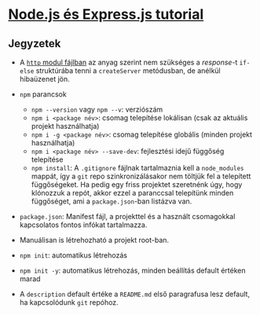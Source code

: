 # [Node.js és Express.js tutorial](https://www.youtube.com/watch?v=Oe421EPjeBE&ab_channel=freeCodeCamp.org)

## Jegyzetek

- A [`http` modul fájlban](./12-http-module.js) az anyag szerint nem szükséges a *response*-t `if-else` struktúrába tenni a `createServer` metódusban, de anélkül hibaüzenet jön.

- `npm` parancsok
    - `npm --version` vagy `npm --v`: verziószám
    - `npm i <package név>`: csomag telepítése lokálisan (csak az aktuális projekt használhatja)
    - `npm i -g <package név>`: csomag telepítése globális (minden projekt használhatja) 
    - `npm i <package név> --save-dev`: fejlesztési idejű függőség telepítése
    - `npm install`: A `.gitignore` fájlnak tartalmaznia kell a `node_modules` mappát, így a `git` repo szinkronizálásakor nem töltjük fel a telepített függőségeket. Ha pedig egy friss projektet szeretnénk úgy, hogy klónozzuk a repót, akkor ezzel a paranccsal telepítünk minden függőséget, ami a `package.json`-ban listázva van.
    
- `package.json`: Manifest fájl, a projekttel és a használt csomagokkal kapcsolatos fontos infókat tartalmazza.
- Manuálisan is létrehozható a projekt root-ban.
    
- `npm init`: automatikus létrehozás
    
- `npm init -y`: automatikus létrehozás, minden beállítás default értéken marad
    
- A `description` default értéke a `README.md` első paragrafusa lesz default, ha kapcsolódunk `git` repóhoz.